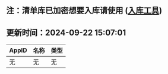 ## 注：清单库已加密想要入库请使用 ([入库工具](https://github.com/BlankTMing/ManifestAutoUpdate/releases))

## 更新时间：2024-09-22 15:07:01
| AppID | 名称 | 类型  |
| :-------------------- | :----------------------------- | :----------- |
| 无 | 无 | 无 |

